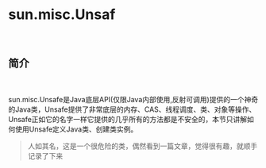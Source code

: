 # sun.misc.Unsaf

<br>

## 简介

<br>

sun.misc.Unsafe是Java底层API(仅限Java内部使用,反射可调用)提供的一个神奇的Java类，Unsafe提供了非常底层的内存、CAS、线程调度、类、对象等操作、Unsafe正如它的名字一样它提供的几乎所有的方法都是不安全的，本节只讲解如何使用Unsafe定义Java类、创建类实例。

>人如其名，这是一个很危险的类，偶然看到一篇文章，觉得很有趣，就顺手记录了下来

